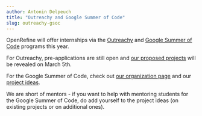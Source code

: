 ```yaml
---
author: Antonin Delpeuch
title: "Outreachy and Google Summer of Code"
slug: outreachy-gsoc
---
```


OpenRefine will offer internships via the [Outreachy](https://www.outreachy.org/) and [Google Summer of Code](https://summerofcode.withgoogle.com/) programs this year.

For Outreachy, pre-applications are still open and [our proposed projects](https://www.outreachy.org/apply/project-selection/#openrefine) will be revealed on March 5th.

For the Google Summer of Code, check out [our organization page](https://summerofcode.withgoogle.com/organizations/5904592325312512/) and our [project ideas](https://github.com/OpenRefine/OpenRefine/wiki/GSoC-2020%C2%A0Ideas).

We are short of mentors - if you want to help with mentoring students for the Google Summer of Code, do add yourself to the project ideas (on existing projects or on additional ones).

